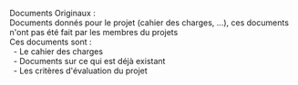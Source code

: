 Documents Originaux :\
Documents donnés pour le projet (cahier des charges, ...), ces documents n'ont pas été fait par les membres du projets\
Ces documents sont :\
&ensp;- Le cahier des charges\
&ensp;- Documents sur ce qui est déjà existant  
&ensp;- Les critères d'évaluation du projet
